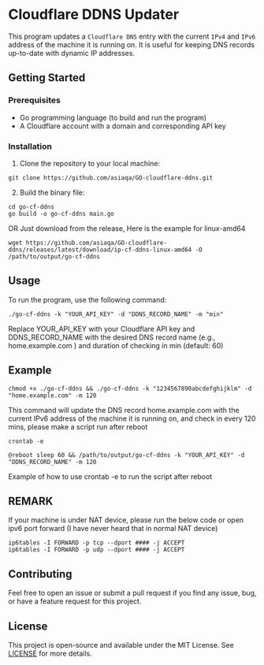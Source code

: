 # Cloudflare DDNS Updater 
 
This program updates a `Cloudflare DNS` entry with the current `IPv4` and `IPv6` address of the machine it is running on. It is useful for keeping DNS records up-to-date with dynamic IP addresses. 
 
## Getting Started 
 
### Prerequisites 
 
- Go programming language (to build and run the program) 
- A Cloudflare account with a domain and corresponding API key 
 
### Installation 
 
1. Clone the repository to your local machine:
```
git clone https://github.com/asiaqa/GO-cloudflare-ddns.git
```
2. Build the binary file:
```
cd go-cf-ddns
go build -o go-cf-ddns main.go
```
OR
Just download from the release, Here is the example for linux-amd64
```
wget https://github.com/asiaqa/GO-cloudflare-ddns/releases/latest/download/ip-cf-ddns-linux-amd64 -O /path/to/output/go-cf-ddns
```
## Usage 
 
To run the program, use the following command:
```
./go-cf-ddns -k "YOUR_API_KEY" -d "DDNS_RECORD_NAME" -m "min"
```
Replace  YOUR_API_KEY  with your Cloudflare API key and DDNS_RECORD_NAME  with the desired DNS record name (e.g.,  home.example.com ) and duration of checking in min (default: 60)

## Example
```
chmod +x ./go-cf-ddns && ./go-cf-ddns -k "1234567890abcdefghijklm" -d "home.example.com" -m 120
```
This command will update the DNS record  home.example.com  with the current IPv6 address of the machine it is running on, and check in every 120 mins, please make a script run after reboot 

```
crontab -e
```
```
@reboot sleep 60 && /path/to/output/go-cf-ddns -k "YOUR_API_KEY" -d "DDNS_RECORD_NAME" -m 120
```
Example of how to use crontab -e to run the script after reboot

## REMARK

If your machine is under NAT device, please run the below code or open ipv6 port forward (I have never heard that in normal NAT device)

```
ip6tables -I FORWARD -p tcp --dport #### -j ACCEPT
ip6tables -I FORWARD -p udp --dport #### -j ACCEPT
```

## Contributing 
 
Feel free to open an issue or submit a pull request if you find any issue, bug, or have a feature request for this project. 
 
## License 
 
This project is open-source and available under the MIT License. See [LICENSE](LICENSE) for more details.

